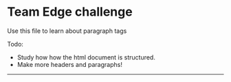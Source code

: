 Team Edge challenge
=================

Use this file to learn about paragraph tags
 
 Todo: 
 - Study how how the html document is structured.
 - Make more headers and paragraphs! 

-------------------

 
